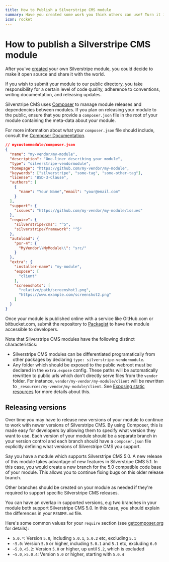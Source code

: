 ```yaml
---
title: How to Publish a Silverstripe CMS module
summary: Have you created some work you think others can use? Turn it into a module and share it.
icon: rocket
---
```


# How to publish a Silverstripe CMS module

After you've [created](../modules#create) your own Silverstripe module,
you could decide to make it open source and share it with the world.

If you wish to submit your module to our public directory, you take responsibility for a certain level of code quality,
adherence to conventions, writing documentation, and releasing updates.

Silverstripe CMS uses [Composer](../../../getting_started/composer/) to manage module releases and dependencies between
modules. If you plan on releasing your module to the public, ensure that you provide a `composer.json` file in the root
of your module containing the meta-data about your module.

For more information about what your `composer.json` file should include, consult the
[Composer Documentation](https://getcomposer.org/doc/01-basic-usage.md).

```json
// mycustommodule/composer.json
{
  "name": "my-vendor/my-module",
  "description": "One-liner describing your module",
  "type": "silverstripe-vendormodule",
  "homepage": "https://github.com/my-vendor/my-module",
  "keywords": ["silverstripe", "some-tag", "some-other-tag"],
  "license": "BSD-3-Clause",
  "authors": [
    {
      "name": "Your Name","email": "your@email.com"
    }
  ],
  "support": {
    "issues": "https://github.com/my-vendor/my-module/issues"
  },
  "require": {
    "silverstripe/cms": "^5",
    "silverstripe/framework": "^5"
  },
  "autoload": {
    "psr-4": {
      "MyVendor\\MyModule\\": "src/"
    }
  },
  "extra": {
    "installer-name": "my-module",
    "expose": [
      "client"
    ],
    "screenshots": [
      "relative/path/screenshot1.png",
      "https://www.example.com/screenshot2.png"
    ]
  }
}
```

Once your module is published online with a service like GitHub.com or bitbucket.com, submit the repository to
[Packagist](https://packagist.org/) to have the module accessible to developers.

Note that Silverstripe CMS modules have the following distinct characteristics:

- Silverstripe CMS modules can be differentiated programatically from other packages by declaring `type: silverstripe-vendormodule`.
- Any folder which should be exposed to the public webroot must be declared in the `extra.expose` config.
   These paths will be automatically rewritten to public urls which don't directly serve files from the `vendor`
   folder. For instance, `vendor/my-vendor/my-module/client` will be rewritten to
   `_resources/my-vendor/my-module/client`. See [Exposing static resources](/developer_guides/templates/requirements/#exposing-static-resources)
   for more details about this.

## Releasing versions

Over time you may have to release new versions of your module to continue to work with newer versions of Silverstripe CMS.
By using Composer, this is made easy for developers by allowing them to specify what version they want to use. Each
version of your module should be a separate branch in your version control and each branch should have a `composer.json`
file explicitly defining what versions of Silverstripe CMS you support.

Say you have a module which supports Silverstripe CMS 5.0. A new release of this module takes advantage of new features
in Silverstripe CMS 5.1. In this case, you would create a new branch for the 5.0 compatible code base of your module. This
allows you to continue fixing bugs on this older release branch.

Other branches should be created on your module as needed if they're required to support specific Silverstripe CMS releases.

You can have an overlap in supported versions, e.g two branches in your module both support Silverstripe CMS 5.0. In this
case, you should explain the differences in your `README.md` file.

Here's some common values for your `require` section
(see [getcomposer.org](https://getcomposer.org/doc/01-basic-usage.md#package-versions) for details):

- `5.0.*`: Version `5.0`, including `5.0.1`, `5.0.2` etc, excluding `5.1`
- `~5.0`: Version `5.0` or higher, including `5.0.1` and `5.1` etc, excluding `6.0`
- `~5.0,<5.2`: Version `5.0` or higher, up until `5.2`, which is excluded
- `~5.0,>5.0.4`: Version `5.0` or higher, starting with `5.0.4`
